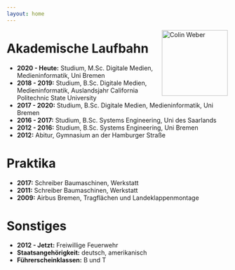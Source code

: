 ```yaml
---
layout: home
---
```


<div style="float:right;"><a href="https://colinweber.github.io"><img src="/assets/webercolin.jpg" alt="Colin Weber" width="150"/></a></div>

# Akademische Laufbahn
<ul>
    <li><b>2020 - Heute:</b> Studium, M.Sc. Digitale Medien, Medieninformatik, Uni Bremen</li>
    <li><b>2018 - 2019:</b> Studium, B.Sc. Digitale Medien, Medieninformatik, Auslandsjahr California Politechnic State University</li>
    <li><b>2017 - 2020:</b> Studium, B.Sc. Digitale Medien, Medieninformatik, Uni Bremen</li>
    <li><b>2016 - 2017:</b> Studium, B.Sc. Systems Engineering, Uni des Saarlands</li>
    <li><b>2012 - 2016:</b> Studium, B.Sc. Systems Engineering, Uni Bremen</li>
    <li><b>2012:</b> Abitur, Gymnasium an der Hamburger Straße</li>
  
  
  
  
</ul>  

# Praktika
<ul>
  <li><b>2017:</b> Schreiber Baumaschinen, Werkstatt</li>
  <li><b>2011:</b> Schreiber Baumaschinen, Werkstatt</li>
  <li><b>2009:</b> Airbus Bremen, Tragflächen und Landeklappenmontage </li>
  
  
</ul> 

# Sonstiges
<ul>
  <li><b>2012 - Jetzt:</b> Freiwillige Feuerwehr</li>
  <li><b>Staatsangehörigkeit:</b> deutsch, amerikanisch</li>
  <li><b>Führerscheinklassen:</b> B und T</li>
</ul>